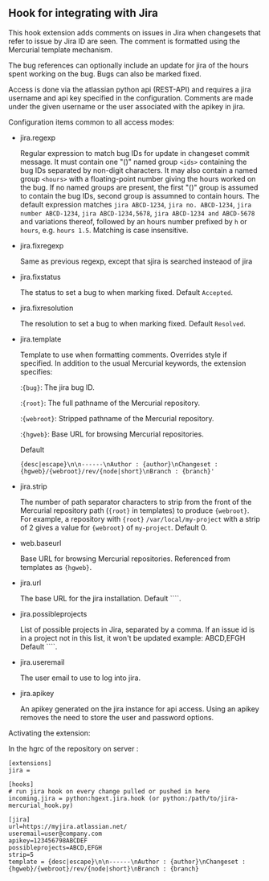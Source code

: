## Hook for integrating with Jira

This hook extension adds comments on issues in Jira when changesets
that refer to issue by Jira ID are seen. The comment is formatted using
the Mercurial template mechanism.

The bug references can optionally include an update for jira of the
hours spent working on the bug. Bugs can also be marked fixed.

Access is done via the atlassian python api (REST-API) and requires
a jira username and api key specified in the configuration. Comments
are made under the given username or the user associated with the apikey in jira.

Configuration items common to all access modes:

* jira.regexp

  Regular expression to match bug IDs for update in changeset commit message.
  It must contain one "()" named group ``<ids>`` containing the bug
  IDs separated by non-digit characters. It may also contain
  a named group ``<hours>`` with a floating-point number giving the
  hours worked on the bug. If no named groups are present, the first
  "()" group is assumed to contain the bug IDs, second group is assumned to
  contain hours. The default expression matches ``jira ABCD-1234``,
  ``jira no. ABCD-1234``, ``jira number ABCD-1234``, ``jira ABCD-1234,5678``,
  ``jira ABCD-1234 and ABCD-5678`` and variations thereof, followed by an hours
   number prefixed by ``h`` or ``hours``, e.g. ``hours 1.5``.
   Matching is case insensitive.

* jira.fixregexp

  Same as previous regexp, except that sjira is searched insteaod of jira

* jira.fixstatus

  The status to set a bug to when marking fixed. Default ``Accepted``.

* jira.fixresolution

  The resolution to set a bug to when marking fixed. Default ``Resolved``.

* jira.template

  Template to use when formatting comments. Overrides style if
  specified. In addition to the usual Mercurial keywords, the
  extension specifies:

  :``{bug}``:     The jira bug ID.
  
  :``{root}``:    The full pathname of the Mercurial repository.
  
  :``{webroot}``: Stripped pathname of the Mercurial repository.
  
  :``{hgweb}``:   Base URL for browsing Mercurial repositories.

  Default 
  
  ``{desc|escape}\n\n------\nAuthor : {author}\nChangeset : {hgweb}/{webroot}/rev/{node|short}\nBranch : {branch}'``

* jira.strip

  The number of path separator characters to strip from the front of
  the Mercurial repository path (``{root}`` in templates) to produce
  ``{webroot}``. For example, a repository with ``{root}``
  ``/var/local/my-project`` with a strip of 2 gives a value for
  ``{webroot}`` of ``my-project``. Default 0.

* web.baseurl

  Base URL for browsing Mercurial repositories. Referenced from
  templates as ``{hgweb}``.

* jira.url

  The base URL for the jira installation.
  Default ````.

* jira.possibleprojects

  List of possible projects in Jira, separated by a comma. If an issue id
  is in a project not in this list, it won't be updated
  example: ABCD,EFGH
  Default ````.

* jira.useremail

  The user email to use to log into jira.

* jira.apikey

  An apikey generated on the jira instance for api access.
  Using an apikey removes the need to store the user and password
  options.

Activating the extension:

In the hgrc of the repository on server :

    [extensions]
    jira =

    [hooks]
    # run jira hook on every change pulled or pushed in here
    incoming.jira = python:hgext.jira.hook (or python:/path/to/jira-mercurial_hook.py)

    [jira]
    url=https://myjira.atlassian.net/
    useremail=user@company.com
    apikey=123456798ABCDEF
    possibleprojects=ABCD,EFGH
    strip=5
    template = {desc|escape}\n\n------\nAuthor : {author}\nChangeset : {hgweb}/{webroot}/rev/{node|short}\nBranch : {branch}

